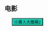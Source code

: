
## 电影

* <button class="btn btn-link" onclick="play('https://xlzycdn1.sy-precise.com:65/20220802/N4gsLyzX/2602kb/hls/index.m3u8')">小黄人大眼萌2</button>


<style>
  .btn-link {
    background: hsl(171, 100%, 41%);
  }

  .btn-link:hover {
    background: hsl(48, 100%, 67%);
  }

  ul {
    list-style-type: none;
  }

  section.page-header {
    display: none;    
	}
</style>

<script>
  document.title = "电影";

  function play(url) {
    window.location.href = "/tv/?url=" + url;
  }
</script>
